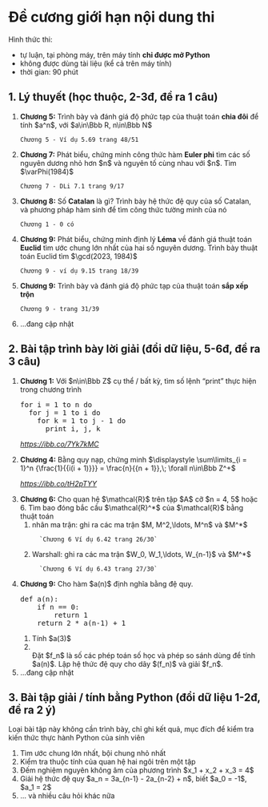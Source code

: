 # Đề cương giới hạn nội dung thi
Hình thức thi:
<ul>
  <li>tự luận, tại phòng máy, trên máy tính <b>chỉ được mở Python</b></li>
  <li>không được dùng tài liệu (kể cả trên máy tính)</li>
  <li>thời gian: 90 phút</li>
</ul>

## 1. Lý thuyết (học thuộc, 2-3đ, đề ra 1 câu)
<ol>
  <li><b>Chương 5:</b> Trình bày và đánh giá độ phức tạp của thuật toán <b>chia đôi</b> để tính $a^n$, với $a\in\Bbb R, n\in\Bbb N$ </li>

  `Chương 5 - Ví dụ 5.69 trang 48/51`

  <li><b>Chương 7:</b> Phát biểu, chứng minh công thức hàm <b>Euler phi</b> tìm các số nguyên dương nhỏ hơn $n$ và nguyên tố cùng nhau với $n$. Tìm $\varPhi(1984)$</li>

  `Chương 7 - DLi 7.1 trang 9/17` 

  <li><b>Chương 8:</b> Số <b>Catalan</b> là gì? Trình bày hệ thức đệ quy của số Catalan, và phương pháp hàm sinh để tìm công thức tường minh của nó</li>

  `Chương 1 - 0 có`

  <li><b>Chương 9:</b> Phát biểu, chứng minh định lý <b>Léma</b> về đánh giá thuật toán <b>Euclid</b> tìm ước chung lớn nhất của hai số nguyên dương. Trình bày thuật toán Euclid tìm $\gcd(2023, 1984)$</li>

  `Chương 9 - ví dụ 9.15 trang 18/39`

  <li><b>Chương 9:</b> Trình bày và đánh giá độ phức tạp của thuật toán <b>sắp xếp trộn</b></li>

  `Chương 9 - trang 31/39`

  <li>...đang cập nhật</li>
</ol>

## 2. Bài tập trình bày lời giải (đổi dữ liệu, 5-6đ, đề ra 3 câu)
<ol>
  <li><b>Chương 1:</b> Với $n\in\Bbb Z$ cụ thể / bất kỳ, tìm số  lệnh <q>print</q> thực hiện trong chương trình
<pre>
for i = 1 to n do
  for j = 1 to i do
    for k = 1 to j - 1 do
      print i, j, k
</pre>

  <i>https://ibb.co/7Yk7kMC</i>
  </li>

  <li><b>Chương 4:</b> Bằng quy nạp, chứng minh $\displaystyle \sum\limits_{i = 1}^n {\frac{1}{{i(i + 1)}}}  = \frac{n}{{n + 1}},\; \forall n\in\Bbb Z^+$

  <i>https://ibb.co/tH2pTYY</i>
  </li>

  <li><b>Chương 6:</b> Cho quan hệ $\mathcal{R}$ trên tập $A$ cỡ $n = 4, 5$ hoặc 6. Tìm bao đóng bắc cầu $\mathcal{R}^*$ của $\mathcal{R}$ bằng thuật toán 
  <ol>
      <li>nhân ma trận: ghi ra các ma trận $M, M^2,\ldots, M^n$ và $M^*$ </li>
      
      `Chương 6 Ví dụ 6.42 trang 26/30`

  <li>Warshall: ghi ra các ma trận $W_0, W_1,\ldots, W_{n-1}$ và $M^*$</li>

      `Chương 6 Ví dụ 6.43 trang 27/30`

  </ol>
  </li>
  <li><b>Chương 9:</b> Cho hàm $a(n)$ định nghĩa bằng đệ quy.
<pre>
def a(n):
    if n == 0:
        return 1
    return 2 * a(n-1) + 1
</pre>
    <ol>
      <li>Tính $a(3)$</li>
       <li></li> Đặt $f_n$ là số các phép toán số học và phép so sánh dùng để tính $a(n)$. Lập hệ thức đệ quy cho dãy $(f_n)$ và giải $f_n$.
    </ol>
  </li>
  <li>...đang cập nhật</li>
</ol>

## 3. Bài tập giải / tính bằng Python (đổi dữ liệu 1-2đ, đề ra 2 ý)
Loại bài tập này không cần trình bày, chỉ ghi kết quả, mục đích để kiểm tra kiến thức thực hành Python của sinh viên
<ol>
  <li>Tìm ước chung lớn nhất, bội chung nhỏ nhất</li>
  <li>Kiểm tra thuộc tính của quan hệ hai ngôi trên một tập</li>
  <li>Đếm nghiệm nguyên không âm của phương trình $x_1 + x_2 + x_3 = 4$</li>
  <li>Giải hệ thức đệ quy $a_n = 3a_{n-1} - 2a_{n-2} + n$, biết $a_0 = -1$, $a_1 = 2$</li>
  <li>... và nhiều câu hỏi khác nữa</li>
</ol>
